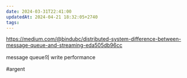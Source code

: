 ```yaml
---
date: 2024-03-31T22:41:00
updatedAt: 2024-04-21 18:32:05+2740
tags: 
---
```

https://medium.com/@bindubc/distributed-system-difference-between-message-queue-and-streaming-eda505db96cc

message queue의 write performance

#argent 